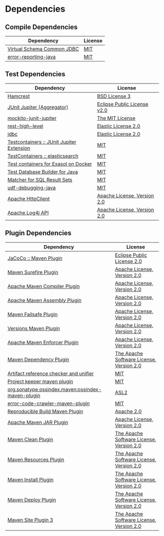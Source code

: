 <!-- @formatter:off -->
# Dependencies

## Compile Dependencies

| Dependency                      | License  |
| ------------------------------- | -------- |
| [Virtual Schema Common JDBC][0] | [MIT][1] |
| [error-reporting-java][2]       | [MIT][1] |

## Test Dependencies

| Dependency                                      | License                           |
| ----------------------------------------------- | --------------------------------- |
| [Hamcrest][4]                                   | [BSD License 3][5]                |
| [JUnit Jupiter (Aggregator)][6]                 | [Eclipse Public License v2.0][7]  |
| [mockito-junit-jupiter][8]                      | [The MIT License][9]              |
| [rest-high-level][10]                           | [Elastic License 2.0][11]         |
| [jdbc][10]                                      | [Elastic License 2.0][11]         |
| [Testcontainers :: JUnit Jupiter Extension][14] | [MIT][15]                         |
| [TestContainers :: elasticsearch][14]           | [MIT][15]                         |
| [Test containers for Exasol on Docker][18]      | [MIT][1]                          |
| [Test Database Builder for Java][20]            | [MIT][1]                          |
| [Matcher for SQL Result Sets][22]               | [MIT][1]                          |
| [udf-debugging-java][24]                        | [MIT][1]                          |
| [Apache HttpClient][26]                         | [Apache License, Version 2.0][27] |
| [Apache Log4j API][28]                          | [Apache License, Version 2.0][29] |

## Plugin Dependencies

| Dependency                                              | License                                        |
| ------------------------------------------------------- | ---------------------------------------------- |
| [JaCoCo :: Maven Plugin][30]                            | [Eclipse Public License 2.0][31]               |
| [Maven Surefire Plugin][32]                             | [Apache License, Version 2.0][29]              |
| [Apache Maven Compiler Plugin][34]                      | [Apache License, Version 2.0][29]              |
| [Apache Maven Assembly Plugin][36]                      | [Apache License, Version 2.0][29]              |
| [Maven Failsafe Plugin][38]                             | [Apache License, Version 2.0][29]              |
| [Versions Maven Plugin][40]                             | [Apache License, Version 2.0][29]              |
| [Apache Maven Enforcer Plugin][42]                      | [Apache License, Version 2.0][29]              |
| [Maven Dependency Plugin][44]                           | [The Apache Software License, Version 2.0][27] |
| [Artifact reference checker and unifier][46]            | [MIT][1]                                       |
| [Project keeper maven plugin][48]                       | [MIT][1]                                       |
| [org.sonatype.ossindex.maven:ossindex-maven-plugin][50] | [ASL2][27]                                     |
| [error-code-crawler-maven-plugin][52]                   | [MIT][1]                                       |
| [Reproducible Build Maven Plugin][54]                   | [Apache 2.0][27]                               |
| [Apache Maven JAR Plugin][56]                           | [Apache License, Version 2.0][29]              |
| [Maven Clean Plugin][58]                                | [The Apache Software License, Version 2.0][27] |
| [Maven Resources Plugin][60]                            | [The Apache Software License, Version 2.0][27] |
| [Maven Install Plugin][62]                              | [The Apache Software License, Version 2.0][27] |
| [Maven Deploy Plugin][64]                               | [The Apache Software License, Version 2.0][27] |
| [Maven Site Plugin 3][66]                               | [The Apache Software License, Version 2.0][27] |

[48]: https://github.com/exasol/project-keeper-maven-plugin
[2]: https://github.com/exasol/error-reporting-java
[11]: https://raw.githubusercontent.com/elastic/elasticsearch/v7.16.1/licenses/ELASTIC-LICENSE-2.0.txt
[27]: http://www.apache.org/licenses/LICENSE-2.0.txt
[32]: https://maven.apache.org/surefire/maven-surefire-plugin/
[58]: http://maven.apache.org/plugins/maven-clean-plugin/
[1]: https://opensource.org/licenses/MIT
[8]: https://github.com/mockito/mockito
[28]: https://logging.apache.org/log4j/2.x/log4j-api/
[38]: https://maven.apache.org/surefire/maven-failsafe-plugin/
[20]: https://github.com/exasol/test-db-builder-java
[40]: http://www.mojohaus.org/versions-maven-plugin/
[44]: http://maven.apache.org/plugins/maven-dependency-plugin/
[5]: http://opensource.org/licenses/BSD-3-Clause
[34]: https://maven.apache.org/plugins/maven-compiler-plugin/
[15]: http://opensource.org/licenses/MIT
[0]: https://github.com/exasol/virtual-schema-common-jdbc
[10]: https://github.com/elastic/elasticsearch
[31]: https://www.eclipse.org/legal/epl-2.0/
[18]: https://github.com/exasol/exasol-testcontainers
[30]: https://www.jacoco.org/jacoco/trunk/doc/maven.html
[9]: https://github.com/mockito/mockito/blob/main/LICENSE
[22]: https://github.com/exasol/hamcrest-resultset-matcher
[54]: http://zlika.github.io/reproducible-build-maven-plugin
[29]: https://www.apache.org/licenses/LICENSE-2.0.txt
[42]: https://maven.apache.org/enforcer/maven-enforcer-plugin/
[7]: https://www.eclipse.org/legal/epl-v20.html
[62]: http://maven.apache.org/plugins/maven-install-plugin/
[6]: https://junit.org/junit5/
[26]: http://hc.apache.org/httpcomponents-client
[50]: https://sonatype.github.io/ossindex-maven/maven-plugin/
[14]: https://testcontainers.org
[24]: https://github.com/exasol/udf-debugging-java
[4]: http://hamcrest.org/JavaHamcrest/
[64]: http://maven.apache.org/plugins/maven-deploy-plugin/
[66]: http://maven.apache.org/plugins/maven-site-plugin/
[60]: http://maven.apache.org/plugins/maven-resources-plugin/
[46]: https://github.com/exasol/artifact-reference-checker-maven-plugin
[52]: https://github.com/exasol/error-code-crawler-maven-plugin
[56]: https://maven.apache.org/plugins/maven-jar-plugin/
[36]: https://maven.apache.org/plugins/maven-assembly-plugin/

